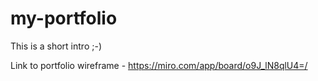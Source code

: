 # my-portfolio

This is a short intro ;-)

Link to portfolio wireframe - https://miro.com/app/board/o9J_lN8qlU4=/
